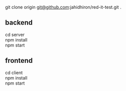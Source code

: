 git clone origin git@github.com:jahidhiron/red-it-test.git .

## backend

cd server <br />
npm install <br />
npm start <br />

## frontend

cd client <br />
npm install <br />
npm start <br />
